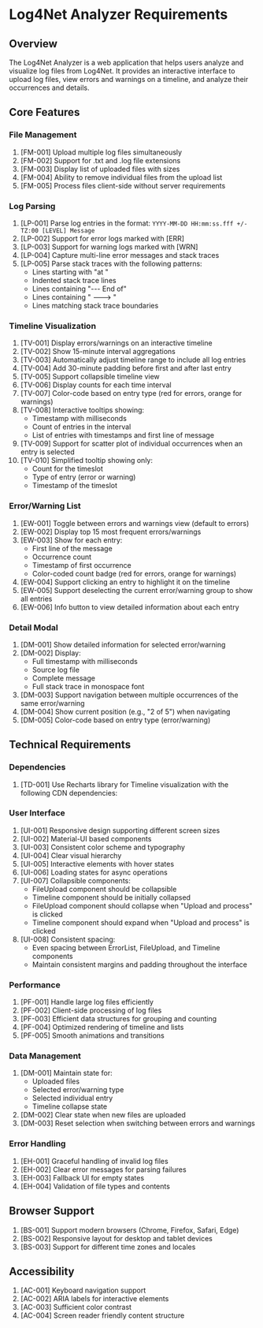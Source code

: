# Log4Net Analyzer Requirements

## Overview
The Log4Net Analyzer is a web application that helps users analyze and visualize log files from Log4Net. It provides an interactive interface to upload log files, view errors and warnings on a timeline, and analyze their occurrences and details.

## Core Features

### File Management
1. [FM-001] Upload multiple log files simultaneously
2. [FM-002] Support for .txt and .log file extensions
3. [FM-003] Display list of uploaded files with sizes
4. [FM-004] Ability to remove individual files from the upload list
5. [FM-005] Process files client-side without server requirements

### Log Parsing
1. [LP-001] Parse log entries in the format: `YYYY-MM-DD HH:mm:ss.fff +/-TZ:00 [LEVEL] Message`
2. [LP-002] Support for error logs marked with [ERR]
3. [LP-003] Support for warning logs marked with [WRN]
4. [LP-004] Capture multi-line error messages and stack traces
5. [LP-005] Parse stack traces with the following patterns:
   - Lines starting with "at "
   - Indented stack trace lines
   - Lines containing "--- End of"
   - Lines containing " ---> "
   - Lines matching stack trace boundaries

### Timeline Visualization
1. [TV-001] Display errors/warnings on an interactive timeline
2. [TV-002] Show 15-minute interval aggregations
3. [TV-003] Automatically adjust timeline range to include all log entries
4. [TV-004] Add 30-minute padding before first and after last entry
5. [TV-005] Support collapsible timeline view
6. [TV-006] Display counts for each time interval
7. [TV-007] Color-code based on entry type (red for errors, orange for warnings)
8. [TV-008] Interactive tooltips showing:
   - Timestamp with milliseconds
   - Count of entries in the interval
   - List of entries with timestamps and first line of message
9. [TV-009] Support for scatter plot of individual occurrences when an entry is selected
10. [TV-010] Simplified tooltip showing only:
    - Count for the timeslot
    - Type of entry (error or warning)
    - Timestamp of the timeslot

### Error/Warning List
1. [EW-001] Toggle between errors and warnings view (default to errors)
2. [EW-002] Display top 15 most frequent errors/warnings
3. [EW-003] Show for each entry:
   - First line of the message
   - Occurrence count
   - Timestamp of first occurrence
   - Color-coded count badge (red for errors, orange for warnings)
4. [EW-004] Support clicking an entry to highlight it on the timeline
5. [EW-005] Support deselecting the current error/warning group to show all entries
6. [EW-006] Info button to view detailed information about each entry

### Detail Modal
1. [DM-001] Show detailed information for selected error/warning
2. [DM-002] Display:
   - Full timestamp with milliseconds
   - Source log file
   - Complete message
   - Full stack trace in monospace font
3. [DM-003] Support navigation between multiple occurrences of the same error/warning
4. [DM-004] Show current position (e.g., "2 of 5") when navigating
5. [DM-005] Color-code based on entry type (error/warning)

## Technical Requirements

### Dependencies
1. [TD-001] Use Recharts library for Timeline visualization with the following CDN dependencies:


### User Interface
1. [UI-001] Responsive design supporting different screen sizes
2. [UI-002] Material-UI based components
3. [UI-003] Consistent color scheme and typography
4. [UI-004] Clear visual hierarchy
5. [UI-005] Interactive elements with hover states
6. [UI-006] Loading states for async operations
7. [UI-007] Collapsible components:
    - FileUpload component should be collapsible
    - Timeline component should be initially collapsed
    - FileUpload component should collapse when "Upload and process" is clicked
    - Timeline component should expand when "Upload and process" is clicked
8. [UI-008] Consistent spacing:
    - Even spacing between ErrorList, FileUpload, and Timeline components
    - Maintain consistent margins and padding throughout the interface

### Performance
1. [PF-001] Handle large log files efficiently
2. [PF-002] Client-side processing of log files
3. [PF-003] Efficient data structures for grouping and counting
4. [PF-004] Optimized rendering of timeline and lists
5. [PF-005] Smooth animations and transitions

### Data Management
1. [DM-001] Maintain state for:
   - Uploaded files
   - Selected error/warning type
   - Selected individual entry
   - Timeline collapse state
2. [DM-002] Clear state when new files are uploaded
3. [DM-003] Reset selection when switching between errors and warnings

### Error Handling
1. [EH-001] Graceful handling of invalid log files
2. [EH-002] Clear error messages for parsing failures
3. [EH-003] Fallback UI for empty states
4. [EH-004] Validation of file types and contents

## Browser Support
1. [BS-001] Support modern browsers (Chrome, Firefox, Safari, Edge)
2. [BS-002] Responsive layout for desktop and tablet devices
3. [BS-003] Support for different time zones and locales

## Accessibility
1. [AC-001] Keyboard navigation support
2. [AC-002] ARIA labels for interactive elements
3. [AC-003] Sufficient color contrast
4. [AC-004] Screen reader friendly content structure 